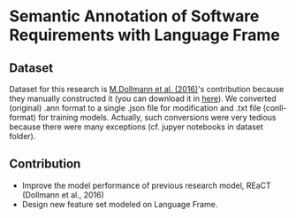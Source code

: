 # Semantic Annotation of Software Requirements with Language Frame

## Dataset
Dataset for this research is [M.Dollmann et al. (2016)](http://www.aclweb.org/anthology/D16-1186)'s contribution because they manually constructed it (you can download it in [here](https://drive.google.com/open?id=1dabiJGg96PrXJX0KsLRGvJNeMILG8rRt)). We converted (original) .ann format to a single .json file for modification and .txt file (conll-format) for training models. Actually, such conversions were very tedious because there were many exceptions (cf. jupyer notebooks in dataset folder).




## Contribution
* Improve the model performance of previous research model, REaCT (Dollmann et al., 2016)
* Design new feature set modeled on Language Frame.

